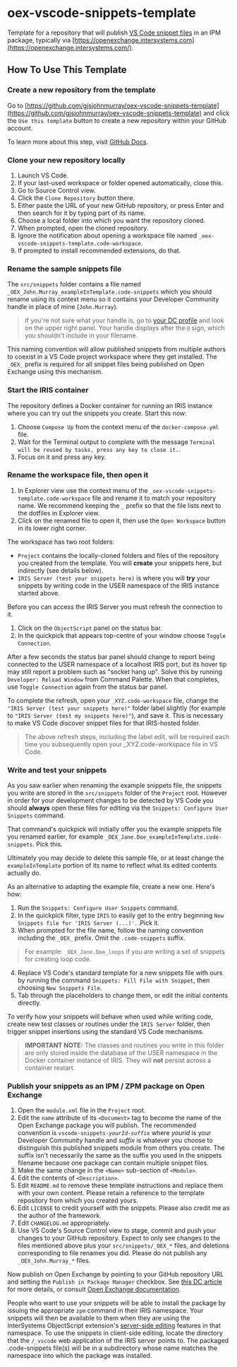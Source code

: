 # oex-vscode-snippets-template
Template for a repository that will publish [VS Code snippet files](https://code.visualstudio.com/docs/editor/userdefinedsnippets) in an IPM package, typically via [https://openexchange.intersystems.com](https://openexchange.intersystems.com/). 

## How To Use This Template

### Create a new repository from the template

Go to [https://github.com/gjsjohnmurray/oex-vscode-snippets-template](https://github.com/gjsjohnmurray/oex-vscode-snippets-template) and click the `Use this template` button to create a new repository within your GitHub account.

To learn more about this step, visit [GitHub Docs](https://docs.github.com/en/repositories/creating-and-managing-repositories/creating-a-repository-from-a-template).

### Clone your new repository locally
1. Launch VS Code.
2. If your last-used workspace or folder opened automatically, close this.
3. Go to Source Control view.
4. Click the `Clone Repository` button there.
5. Either paste the URL of your new GitHub repository, or press Enter and then search for it by typing part of its name.
6. Choose a local folder into which you want the repository cloned.
7. When prompted, open the cloned repository.
8. Ignore the notification about opening a workspace file named `_oex-vscode-snippets-template.code-workspace`.
9. If prompted to install recommended extensions, do that.

### Rename the sample snippets file
The `src/snippets` folder contains a file named `_OEX_John.Murray_exampleInTemplate.code-snippets` which you should rename using its context menu so it contains your Developer Community handle in place of mine (`John.Murray`).

> If you're not sure what your handle is, go to [your DC profile](https://community.intersystems.com/user) and look on the upper right panel. Your handle displays after the `@` sign, which you shouldn't include in your filename.

This naming convention will allow published snippets from multiple authors to coexist in a VS Code project workspace where they get installed. The `_OEX_` prefix is required for all snippet files being published on Open Exchange using this mechanism.

### Start the IRIS container
The repository defines a Docker container for running an IRIS instance where you can try out the snippets you create. Start this now:

1. Choose `Compose Up` from the context menu of the `docker-compose.yml` file.
2. Wait for the Terminal output to complete with the message `Terminal will be reused by tasks, press any key to close it.`.
3. Focus on it and press any key.

### Rename the workspace file, then open it
1. In Explorer view use the context menu of the `_oex-vscode-snippets-template.code-workspace` file and rename it to match your repository name. We recommend keeping the `_` prefix so that the file lists next to the dotfiles in Explorer view.
2. Click on the renamed file to open it, then use the `Open Workspace` button in its lower right corner.

The workspace has two root folders:

- `Project` contains the locally-cloned folders and files of the repository you created from the template. You will **create** your snippets here, but indirectly (see details below).
- `IRIS Server (test your snippets here)` is where you will **try** your snippets by writing code in the USER namespace of the IRIS instance started above.

Before you can access the IRIS Server you must refresh the connection to it. 

1. Click on the `ObjectScript` panel on the status bar.
2. In the quickpick that appears top-centre of your window choose `Toggle Connection`.

After a few seconds the status bar panel should change to report being connected to the USER namespace of a localhost IRIS port, but its hover tip may still report a problem such as "socket hang up". Solve this by running `Developer: Reload Window` from Command Palette. When that completes, use `Toggle Connection` again from the status bar panel.

To complete the refresh, open your `_XYZ.code-workspace` file, change the `"IRIS Server (test your snippets here)"` folder label slightly (for example to  `"IRIS Server (test my snippets here)"`), and save it. This is necessary to make VS Code discover snippet files for that IRIS-hosted folder.

> The above refresh steps, including the label edit, will be required each time you subsequently open your _XYZ.code-workspace file in VS Code.

### Write and test your snippets
As you saw earlier when renaming the example snippets file, the snippets you write are stored in the `src/snippets` folder of the `Project` root. However in order for your development changes to be detected by VS Code you should **always** open these files for editing via the `Snippets: Configure User Snippets` command.

That command's quickpick will initially offer you the example snippets file you renamed earlier, for example `_OEX_Jane.Doe_exampleInTemplate.code-snippets`. Pick this.

Ultimately you may decide to delete this sample file, or at least change the `exampleInTemplate` portion of its name to reflect what its edited contents actually do.

As an alternative to adapting the example file, create a new one. Here's how:

1. Run the `Snippets: Configure User Snippets` command.
2. In the quickpick filter, type `IRIS` to easily get to the entry beginning `New Snippets file for 'IRIS Server (...)'`. .Pick it.
3. When prompted for the file name, follow the naming convention including the `_OEX_` prefix. Omit the `.code-snippets` suffix.
> For example: `_OEX_Jane.Doe_loops` if you are writing a set of snippets for creating loop code.
4. Replace VS Code's standard template for a new snippets file with ours by running the command `Snippets: Fill File with Snippet`, then choosing `New Snippets File`.
5. Tab through the placeholders to change them, or edit the initial contents directly.

To verify how your snippets will behave when used while writing code, create new test classes or routines under the `IRIS Server` folder, then trigger snippet insertions using the standard VS Code mechanisms.

> **IMPORTANT NOTE:** The classes and routines you write in this folder are only stored inside the database of the USER namespace in the Docker container instance of IRIS. They will **not** persist across a container restart.

### Publish your snippets as an IPM / ZPM package on Open Exchange

1. Open the `module.xml` file in the `Project` root.
2. Edit the `name` attribute of its `<Document>` tag to become the name of the Open Exchange package you will publish. The recommended convention is `vscode-snippets-`_`yourId`_`-`_`suffix`_ where _yourid_ is your Developer Community handle and _suffix_ is whatever you choose to distinguish this published snippets module from others you create. The suffix isn't necessarily the same as the suffix you used in the snippets filename because one package can contain multiple snippet files.
3. Make the same change in the `<Name>` sub-section of `<Module>`.
4. Edit the contents of `<Description>`.
5. Edit `README.md` to remove these template instructions and replace them with your own content. Please retain a reference to the template repository from which you created yours.
6. Edit `LICENSE` to credit yourself with the snippets. Please also credit me as the author of the framework.
7. Edit `CHANGELOG.md` appropriately.
8. Use VS Code's Source Control view to stage, commit and push your changes to your GitHub repository. Expect to only see changes to the files mentioned above plus your `src/snippets/_OEX_*` files, and deletions corresponding to file renames you did. Please do not publish any `_OEX_John.Murray_*` files.

Now publish on Open Exchange by pointing to your GitHub repository URL and setting the `Publish in Package Manager` checkbox. See [this DC article](https://community.intersystems.com/post/objectscript-package-auto-publishing-now-available-open-exchange) for more details, or consult [Open Exchange documentation](https://docs.openexchange.intersystems.com/solutions/submit/).

People who want to use your snippets will be able to install the package by issuing the appropriate `zpm` command in their IRIS namespace. Your snippets will then be available to them when they are using the InterSystems ObjectScript extension's [server-side editing](https://intersystems-community.github.io/vscode-objectscript/serverside/) features in that namespace. To use the snippets in client-side editing, locate the directory that the `/_vscode` web application of the IRIS server points to. The packaged .code-snippets file(s) will be in a subdirectory whose name matches the namespace into which the package was installed.
